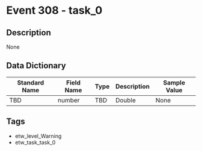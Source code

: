 # Event 308 - task_0

## Description
None

## Data Dictionary
|Standard Name|Field Name|Type|Description|Sample Value|
|---|---|---|---|---|
|TBD|number|TBD|Double|None|None|

## Tags
* etw_level_Warning
* etw_task_task_0